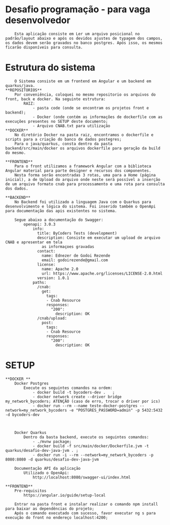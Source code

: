 # Desafio programação - para vaga desenvolvedor
		Esta aplicação consiste em Ler um arquivo posicional no padrão/layout abaixo e após os devidos ajustes de typagem dos campos,
	os dados devem serão gravados no banco postgres. Após isso, os mesmos ficarão disponíveis para consulta.

# Estrutura do sistema
		O Sistema consiste em um frontend em Angular e um backend em quarkus/java. 
	**REPOSITORIOS**
		Por conveniência, coloquei no mesmo repositorio os arquivos do front, back e docker. Na seguinte estrutura:
			RAIZ:	
				- pasta code (onde se encontram os projetos front e backend);
				- Docker (onde contém as informações de dockerfile com as execuções presentes no SETUP deste documento;
				- Arquivo CNAB.txt para utilização
	**DOCKER**
		No diretório Docker na pasta raiz, encontramos o dockerfile e scripts para a criação do banco de dados postegres;
		Para o java/quarkus, consta dentro da pasta backend/src/main/docker os arquivos dockerfile para geração da build do mesmo.
		
	**FRONTEND**
		Para o front utilizamos a framework Angular com a biblioteca Angular material para parte designer e recursos dos componentes.
		Nesta forma serão encontradas 3 rotas, uma para a Home (página inicial), a de Upload do arquivo onde neste será possível a inserção de um arquivo formato cnab para processamento e uma rota para consulta dos dados.

	**BACKEND**
		No Backend foi utilizado a linguagem Java com o Quarkus para desenvolvimento e lógica do sistema. Foi inserido também o OpenApi para documentação das apis existentes no sistema.
		
		Segue abaixo a documentação do Swagger:
			openapi: 3.0.3
				info:
				  title: ByCoders Tests (development)
				  description: Consiste em executar um upload de arquivo CNAB e apresentar em tela
					as informaçoes gravadas
				  contact:
					name: Ednezer de Godoi Rezende
					email: godoirezende@gmail.com
				  license:
					name: Apache 2.0
					url: https://www.apache.org/licenses/LICENSE-2.0.html
				  version: 1.0.1
				paths:
				  /cnab:
					get:
					  tags:
					  - Cnab Resource
					  responses:
						"200":
						  description: OK
				  /cnab/upload:
					post:
					  tags:
					  - Cnab Resource
					  responses:
						"200":
						  description: OK

#  SETUP
	**DOCKER **
		Docker Postgres
			Execute os seguintes comandos na ordem:
				- docker build -t bycoders-dev .   ;
				- docker network create --driver bridge my_network_bycoders; ATENÇÃO (caso de erro, trocar o driver por ics)
				- docker run --rm --name teste-docker-postgres --network=my_network_bycoders -e "POSTGRES_PASSWORD=admin" -p 5432:5432 -d bycoders-dev
				
				
		
		Docker Quarkus
			Dentro da basta backend, execute os seguintes comandos:
				- ./mvnw package; 
				- docker build -f src/main/docker/Dockerfile.jvm -t quarkus/desafio-dev-java-jvm . ;
				- docker run -i --rm --network=my_network_bycoders -p 8080:8080 -d quarkus/desafio-dev-java-jvm 
				
		Documentação API da aplicação
			Utilizado o OpenApi: 
				http://localhost:8080/swagger-ui/index.html 
			
	**FRONTEND**
		Pre-requisitos 
			https://angular.io/guide/setup-local
			
		Entrar na pasta front e instalar realizar o comando npm install para baixar as dependências do projeto;
		Após o comando executado com sucesso, favor executar ng s para execução do front no endereço localhost:4200;
		